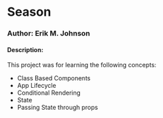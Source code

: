 # Season

### Author: Erik M. Johnson
#### Description:
This project was for learning the following concepts:
- Class Based Components
- App Lifecycle
- Conditional Rendering
- State
- Passing State through props

